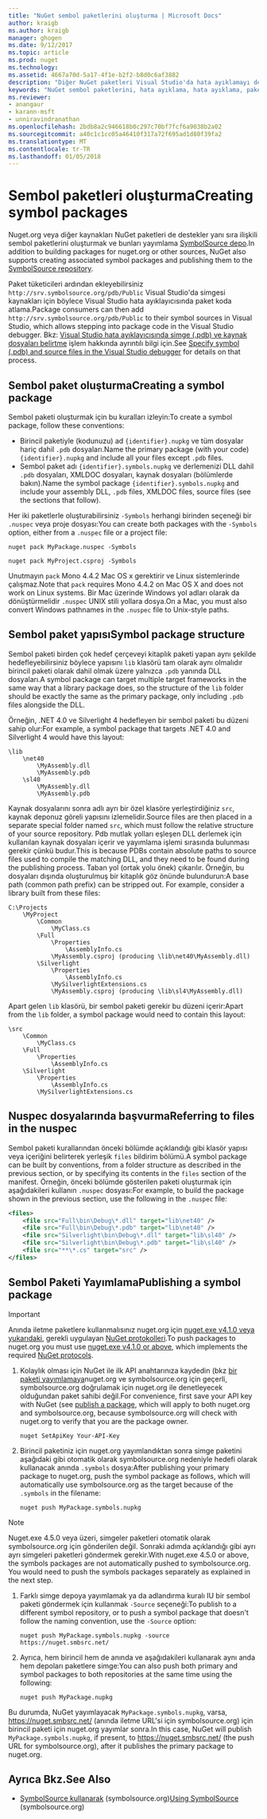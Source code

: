 ```yaml
---
title: "NuGet sembol paketlerini oluşturma | Microsoft Docs"
author: kraigb
ms.author: kraigb
manager: ghogen
ms.date: 9/12/2017
ms.topic: article
ms.prod: nuget
ms.technology: 
ms.assetid: 4667a70d-5a17-4f1e-b2f2-b8d0c6af3882
description: "Diğer NuGet paketleri Visual Studio'da hata ayıklamayı desteklemek için yalnızca sembolleri içeren NuGet paketleri oluşturma"
keywords: "NuGet sembol paketlerini, hata ayıklama, hata ayıklama, paket sembolleri, sembol paketi kuralları NuGet destekleyen NuGet paketi"
ms.reviewer:
- anangaur
- karann-msft
- unniravindranathan
ms.openlocfilehash: 2bdb8a2c946618b0c297c70bf7fcf6a9038b2a02
ms.sourcegitcommit: a40c1c1cc05a46410f317a72f695ad1d80f39fa2
ms.translationtype: MT
ms.contentlocale: tr-TR
ms.lasthandoff: 01/05/2018
---
```

# <a name="creating-symbol-packages"></a><span data-ttu-id="001e3-104">Sembol paketleri oluşturma</span><span class="sxs-lookup"><span data-stu-id="001e3-104">Creating symbol packages</span></span>

<span data-ttu-id="001e3-105">Nuget.org veya diğer kaynakları NuGet paketleri de destekler yanı sıra ilişkili sembol paketlerini oluşturmak ve bunları yayımlama [SymbolSource depo](http://www.symbolsource.org/Public).</span><span class="sxs-lookup"><span data-stu-id="001e3-105">In addition to building packages for nuget.org or other sources, NuGet also supports creating associated symbol packages and publishing them to the [SymbolSource repository](http://www.symbolsource.org/Public).</span></span>

<span data-ttu-id="001e3-106">Paket tüketicileri ardından ekleyebilirsiniz `http://srv.symbolsource.org/pdb/Public` Visual Studio'da simgesi kaynakları için böylece Visual Studio hata ayıklayıcısında paket koda atlama.</span><span class="sxs-lookup"><span data-stu-id="001e3-106">Package consumers can then add `http://srv.symbolsource.org/pdb/Public` to their symbol sources in Visual Studio, which allows stepping into package code in the Visual Studio debugger.</span></span> <span data-ttu-id="001e3-107">Bkz: [Visual Studio hata ayıklayıcısında simge (.pdb) ve kaynak dosyaları belirtme](/visualstudio/debugger/specify-symbol-dot-pdb-and-source-files-in-the-visual-studio-debugger) işlem hakkında ayrıntılı bilgi için.</span><span class="sxs-lookup"><span data-stu-id="001e3-107">See [Specify symbol (.pdb) and source files in the Visual Studio debugger](/visualstudio/debugger/specify-symbol-dot-pdb-and-source-files-in-the-visual-studio-debugger) for details on that process.</span></span>


## <a name="creating-a-symbol-package"></a><span data-ttu-id="001e3-108">Sembol paket oluşturma</span><span class="sxs-lookup"><span data-stu-id="001e3-108">Creating a symbol package</span></span>

<span data-ttu-id="001e3-109">Sembol paketi oluşturmak için bu kuralları izleyin:</span><span class="sxs-lookup"><span data-stu-id="001e3-109">To create a symbol package, follow these conventions:</span></span>

- <span data-ttu-id="001e3-110">Birincil paketiyle (kodunuzu) ad `{identifier}.nupkg` ve tüm dosyalar hariç dahil `.pdb` dosyaları.</span><span class="sxs-lookup"><span data-stu-id="001e3-110">Name the primary package (with your code) `{identifier}.nupkg` and include all your files except `.pdb` files.</span></span>
- <span data-ttu-id="001e3-111">Sembol paket adı `{identifier}.symbols.nupkg` ve derlemenizi DLL dahil `.pdb` dosyaları, XMLDOC dosyaları, kaynak dosyaları (bölümlerde bakın).</span><span class="sxs-lookup"><span data-stu-id="001e3-111">Name the symbol package `{identifier}.symbols.nupkg` and include your assembly DLL, `.pdb` files, XMLDOC files, source files (see the sections that follow).</span></span>

<span data-ttu-id="001e3-112">Her iki paketlerle oluşturabilirsiniz `-Symbols` herhangi birinden seçeneği bir `.nuspec` veya proje dosyası:</span><span class="sxs-lookup"><span data-stu-id="001e3-112">You can create both packages with the `-Symbols` option, either from a `.nuspec` file or a project file:</span></span>

```
nuget pack MyPackage.nuspec -Symbols

nuget pack MyProject.csproj -Symbols
```

<span data-ttu-id="001e3-113">Unutmayın `pack` Mono 4.4.2 Mac OS x gerektirir ve Linux sistemlerinde çalışmaz.</span><span class="sxs-lookup"><span data-stu-id="001e3-113">Note that `pack` requires Mono 4.4.2 on Mac OS X and does not work on Linux systems.</span></span> <span data-ttu-id="001e3-114">Bir Mac üzerinde Windows yol adları olarak da dönüştürmelidir `.nuspec` UNIX stili yollara dosya.</span><span class="sxs-lookup"><span data-stu-id="001e3-114">On a Mac, you must also convert Windows pathnames in the `.nuspec` file to Unix-style paths.</span></span>

## <a name="symbol-package-structure"></a><span data-ttu-id="001e3-115">Sembol paket yapısı</span><span class="sxs-lookup"><span data-stu-id="001e3-115">Symbol package structure</span></span>

<span data-ttu-id="001e3-116">Sembol paketi birden çok hedef çerçeveyi kitaplık paketi yapan aynı şekilde hedefleyebilirsiniz böylece yapısını `lib` klasörü tam olarak aynı olmalıdır birincil paketi olarak dahil olmak üzere yalnızca `.pdb` yanında DLL dosyaları.</span><span class="sxs-lookup"><span data-stu-id="001e3-116">A symbol package can target multiple target frameworks in the same way that a library package does, so the structure of the `lib` folder should be exactly the same as the primary package, only including `.pdb` files alongside the DLL.</span></span>

<span data-ttu-id="001e3-117">Örneğin, .NET 4.0 ve Silverlight 4 hedefleyen bir sembol paketi bu düzeni sahip olur:</span><span class="sxs-lookup"><span data-stu-id="001e3-117">For example, a symbol package that targets .NET 4.0 and Silverlight 4 would have this layout:</span></span>

    \lib
        \net40
            \MyAssembly.dll
            \MyAssembly.pdb
        \sl40
            \MyAssembly.dll
            \MyAssembly.pdb

<span data-ttu-id="001e3-118">Kaynak dosyalarını sonra adlı ayrı bir özel klasöre yerleştirdiğiniz `src`, kaynak deponuz göreli yapısını izlemelidir.</span><span class="sxs-lookup"><span data-stu-id="001e3-118">Source files are then placed in a separate special folder named `src`, which must follow the relative structure of your source repository.</span></span> <span data-ttu-id="001e3-119">Pdb mutlak yolları eşleşen DLL derlemek için kullanılan kaynak dosyaları içerir ve yayımlama işlemi sırasında bulunması gerekir çünkü budur.</span><span class="sxs-lookup"><span data-stu-id="001e3-119">This is because PDBs contain absolute paths to source files used to compile the matching DLL, and they need to be found during the publishing process.</span></span> <span data-ttu-id="001e3-120">Taban yol (ortak yolu önek) çıkarılır. Örneğin, bu dosyaları dışında oluşturulmuş bir kitaplık göz önünde bulundurun:</span><span class="sxs-lookup"><span data-stu-id="001e3-120">A base path (common path prefix) can be stripped out. For example, consider a library built from these files:</span></span>

    C:\Projects
        \MyProject
            \Common
                \MyClass.cs
            \Full
                \Properties
                    \AssemblyInfo.cs
                \MyAssembly.csproj (producing \lib\net40\MyAssembly.dll)
            \Silverlight
                \Properties
                    \AssemblyInfo.cs
                \MySilverlightExtensions.cs
                \MyAssembly.csproj (producing \lib\sl4\MyAssembly.dll)

<span data-ttu-id="001e3-121">Apart gelen `lib` klasörü, bir sembol paketi gerekir bu düzeni içerir:</span><span class="sxs-lookup"><span data-stu-id="001e3-121">Apart from the `lib` folder, a symbol package would need to contain this layout:</span></span>

    \src
        \Common
            \MyClass.cs
        \Full
            \Properties
                \AssemblyInfo.cs
        \Silverlight
            \Properties
                \AssemblyInfo.cs
            \MySilverlightExtensions.cs

## <a name="referring-to-files-in-the-nuspec"></a><span data-ttu-id="001e3-122">Nuspec dosyalarında başvurma</span><span class="sxs-lookup"><span data-stu-id="001e3-122">Referring to files in the nuspec</span></span>

<span data-ttu-id="001e3-123">Sembol paketi kurallarından önceki bölümde açıklandığı gibi klasör yapısı veya içeriğini belirterek yerleşik `files` bildirim bölümü.</span><span class="sxs-lookup"><span data-stu-id="001e3-123">A symbol package can be built by conventions, from a folder structure as described in the previous section, or by specifying its contents in the `files` section of the manifest.</span></span> <span data-ttu-id="001e3-124">Örneğin, önceki bölümde gösterilen paketi oluşturmak için aşağıdakileri kullanın `.nuspec` dosyası:</span><span class="sxs-lookup"><span data-stu-id="001e3-124">For example, to build the package shown in the previous section, use the following in the `.nuspec` file:</span></span>

```xml
<files>
    <file src="Full\bin\Debug\*.dll" target="lib\net40" />
    <file src="Full\bin\Debug\*.pdb" target="lib\net40" />
    <file src="Silverlight\bin\Debug\*.dll" target="lib\sl40" />
    <file src="Silverlight\bin\Debug\*.pdb" target="lib\sl40" />
    <file src="**\*.cs" target="src" />
</files>
```

## <a name="publishing-a-symbol-package"></a><span data-ttu-id="001e3-125">Sembol Paketi Yayımlama</span><span class="sxs-lookup"><span data-stu-id="001e3-125">Publishing a symbol package</span></span>

> [!Important]
> <span data-ttu-id="001e3-126">Anında iletme paketlere kullanmalısınız nuget.org için [nuget.exe v4.1.0 veya yukarıdaki](https://www.nuget.org/downloads), gerekli uygulayan [NuGet protokolleri](../api/nuget-protocols.md).</span><span class="sxs-lookup"><span data-stu-id="001e3-126">To push packages to nuget.org you must use [nuget.exe v4.1.0 or above](https://www.nuget.org/downloads), which implements the required [NuGet protocols](../api/nuget-protocols.md).</span></span>

1. <span data-ttu-id="001e3-127">Kolaylık olması için NuGet ile ilk API anahtarınıza kaydedin (bkz [bir paketi yayımlamaya](../create-packages/publish-a-package.md)nuget.org ve symbolsource.org için geçerli, symbolsource.org doğrulamak için nuget.org ile denetleyecek olduğundan paket sahibi değil.</span><span class="sxs-lookup"><span data-stu-id="001e3-127">For convenience, first save your API key with NuGet (see [publish a package](../create-packages/publish-a-package.md), which will apply to both nuget.org and symbolsource.org, because symbolsource.org will check with nuget.org to verify that you are the package owner.</span></span>

    ```
    nuget SetApiKey Your-API-Key
    ```

1. <span data-ttu-id="001e3-128">Birincil paketiniz için nuget.org yayımlandıktan sonra simge paketini aşağıdaki gibi otomatik olarak symbolsource.org nedeniyle hedefi olarak kullanacak anında `.symbols` dosya:</span><span class="sxs-lookup"><span data-stu-id="001e3-128">After publishing your primary package to nuget.org, push the symbol package as follows, which will automatically use symbolsource.org as the target because of the `.symbols` in the filename:</span></span>

    ```
    nuget push MyPackage.symbols.nupkg
    ```
> [!Note]
> <span data-ttu-id="001e3-129">Nuget.exe 4.5.0 veya üzeri, simgeler paketleri otomatik olarak symbolsource.org için gönderilen değil. Sonraki adımda açıklandığı gibi ayrı ayrı simgeleri paketleri göndermek gerekir.</span><span class="sxs-lookup"><span data-stu-id="001e3-129">With nuget.exe 4.5.0 or above, the symbols packages are not automatically pushed to symbolsource.org. You would need to push the symbols packages separately as explained in the next step.</span></span>

1. <span data-ttu-id="001e3-130">Farklı simge depoya yayımlamak ya da adlandırma kuralı IU bir sembol paketi göndermek için kullanmak `-Source` seçeneği:</span><span class="sxs-lookup"><span data-stu-id="001e3-130">To publish to a different symbol repository, or to push a symbol package that doesn't follow the naming convention, use the `-Source` option:</span></span>

    ```
    nuget push MyPackage.symbols.nupkg -source https://nuget.smbsrc.net/
    ```

1. <span data-ttu-id="001e3-131">Ayrıca, hem birincil hem de anında ve aşağıdakileri kullanarak aynı anda hem depoları paketlere simge:</span><span class="sxs-lookup"><span data-stu-id="001e3-131">You can also push both primary and symbol packages to both repositories at the same time using the following:</span></span>

    ```
    nuget push MyPackage.nupkg
    ```

<span data-ttu-id="001e3-132">Bu durumda, NuGet yayımlayacak `MyPackage.symbols.nupkg`, varsa, https://nuget.smbsrc.net/ (anında iletme URL'si için symbolsource.org) için birincil paketi için nuget.org yayımlar sonra.</span><span class="sxs-lookup"><span data-stu-id="001e3-132">In this case, NuGet will publish `MyPackage.symbols.nupkg`, if present, to https://nuget.smbsrc.net/ (the push URL for symbolsource.org), after it publishes the primary package to nuget.org.</span></span>

## <a name="see-also"></a><span data-ttu-id="001e3-133">Ayrıca Bkz.</span><span class="sxs-lookup"><span data-stu-id="001e3-133">See Also</span></span>

 - <span data-ttu-id="001e3-134"><a href="https://www.symbolsource.org/Public/Wiki/Using" target="_blank">SymbolSource kullanarak</a> (symbolsource.org)</span><span class="sxs-lookup"><span data-stu-id="001e3-134"><a href="https://www.symbolsource.org/Public/Wiki/Using" target="_blank">Using SymbolSource</a> (symbolsource.org)</span></span>
